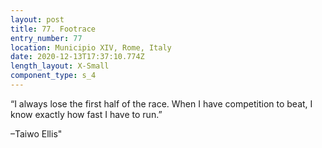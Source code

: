 ```yaml
---
layout: post
title: 77. Footrace
entry_number: 77
location: Municipio XIV, Rome, Italy
date: 2020-12-13T17:37:10.774Z
length_layout: X-Small
component_type: s_4
---
```

“I always lose the first half of the race. When I have competition to beat, I know exactly how fast I have to run.” 

–Taiwo Ellis"